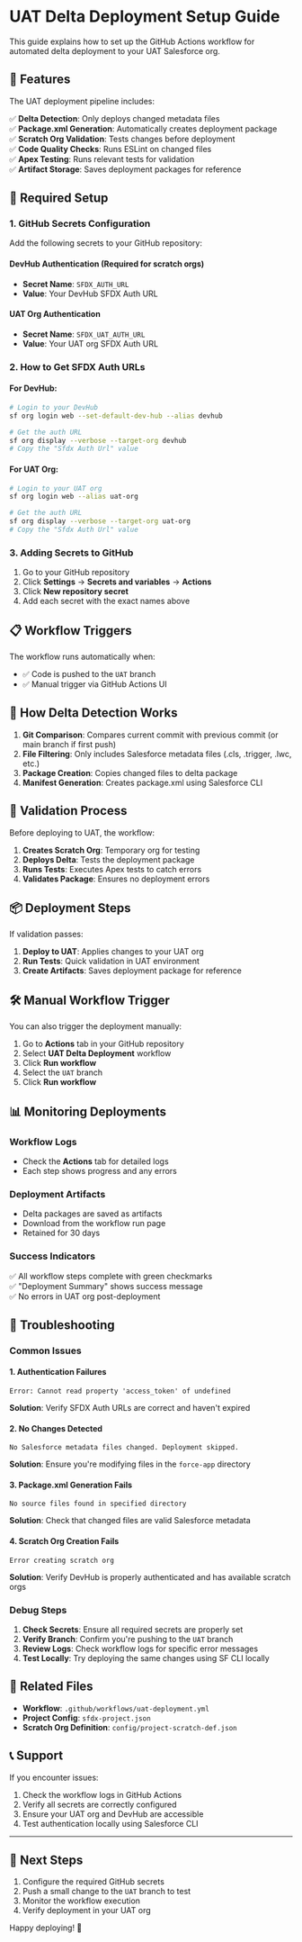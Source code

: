# UAT Delta Deployment Setup Guide

This guide explains how to set up the GitHub Actions workflow for automated delta deployment to your UAT Salesforce org.

## 🚀 Features

The UAT deployment pipeline includes:

✅ **Delta Detection**: Only deploys changed metadata files  
✅ **Package.xml Generation**: Automatically creates deployment package  
✅ **Scratch Org Validation**: Tests changes before deployment  
✅ **Code Quality Checks**: Runs ESLint on changed files  
✅ **Apex Testing**: Runs relevant tests for validation  
✅ **Artifact Storage**: Saves deployment packages for reference  

## 🔧 Required Setup

### 1. GitHub Secrets Configuration

Add the following secrets to your GitHub repository:

#### DevHub Authentication (Required for scratch orgs)
- **Secret Name**: `SFDX_AUTH_URL`
- **Value**: Your DevHub SFDX Auth URL

#### UAT Org Authentication
- **Secret Name**: `SFDX_UAT_AUTH_URL`  
- **Value**: Your UAT org SFDX Auth URL

### 2. How to Get SFDX Auth URLs

#### For DevHub:
```bash
# Login to your DevHub
sf org login web --set-default-dev-hub --alias devhub

# Get the auth URL
sf org display --verbose --target-org devhub
# Copy the "Sfdx Auth Url" value
```

#### For UAT Org:
```bash
# Login to your UAT org
sf org login web --alias uat-org

# Get the auth URL
sf org display --verbose --target-org uat-org
# Copy the "Sfdx Auth Url" value
```

### 3. Adding Secrets to GitHub

1. Go to your GitHub repository
2. Click **Settings** → **Secrets and variables** → **Actions**
3. Click **New repository secret**
4. Add each secret with the exact names above

## 📋 Workflow Triggers

The workflow runs automatically when:
- ✅ Code is pushed to the `UAT` branch
- ✅ Manual trigger via GitHub Actions UI

## 🔄 How Delta Detection Works

1. **Git Comparison**: Compares current commit with previous commit (or main branch if first push)
2. **File Filtering**: Only includes Salesforce metadata files (.cls, .trigger, .lwc, etc.)
3. **Package Creation**: Copies changed files to delta package
4. **Manifest Generation**: Creates package.xml using Salesforce CLI

## 🧪 Validation Process

Before deploying to UAT, the workflow:

1. **Creates Scratch Org**: Temporary org for testing
2. **Deploys Delta**: Tests the deployment package
3. **Runs Tests**: Executes Apex tests to catch errors
4. **Validates Package**: Ensures no deployment errors

## 📦 Deployment Steps

If validation passes:

1. **Deploy to UAT**: Applies changes to your UAT org
2. **Run Tests**: Quick validation in UAT environment
3. **Create Artifacts**: Saves deployment package for reference

## 🛠️ Manual Workflow Trigger

You can also trigger the deployment manually:

1. Go to **Actions** tab in your GitHub repository
2. Select **UAT Delta Deployment** workflow
3. Click **Run workflow**
4. Select the `UAT` branch
5. Click **Run workflow**

## 📊 Monitoring Deployments

### Workflow Logs
- Check the **Actions** tab for detailed logs
- Each step shows progress and any errors

### Deployment Artifacts
- Delta packages are saved as artifacts
- Download from the workflow run page
- Retained for 30 days

### Success Indicators
✅ All workflow steps complete with green checkmarks  
✅ "Deployment Summary" shows success message  
✅ No errors in UAT org post-deployment  

## 🚨 Troubleshooting

### Common Issues

#### 1. Authentication Failures
```
Error: Cannot read property 'access_token' of undefined
```
**Solution**: Verify SFDX Auth URLs are correct and haven't expired

#### 2. No Changes Detected
```
No Salesforce metadata files changed. Deployment skipped.
```
**Solution**: Ensure you're modifying files in the `force-app` directory

#### 3. Package.xml Generation Fails
```
No source files found in specified directory
```
**Solution**: Check that changed files are valid Salesforce metadata

#### 4. Scratch Org Creation Fails
```
Error creating scratch org
```
**Solution**: Verify DevHub is properly authenticated and has available scratch orgs

### Debug Steps

1. **Check Secrets**: Ensure all required secrets are properly set
2. **Verify Branch**: Confirm you're pushing to the `UAT` branch
3. **Review Logs**: Check workflow logs for specific error messages
4. **Test Locally**: Try deploying the same changes using SF CLI locally

## 🔗 Related Files

- **Workflow**: `.github/workflows/uat-deployment.yml`
- **Project Config**: `sfdx-project.json`
- **Scratch Org Definition**: `config/project-scratch-def.json`

## 📞 Support

If you encounter issues:

1. Check the workflow logs in GitHub Actions
2. Verify all secrets are correctly configured
3. Ensure your UAT org and DevHub are accessible
4. Test authentication locally using Salesforce CLI

---

## 🎯 Next Steps

1. Configure the required GitHub secrets
2. Push a small change to the `UAT` branch to test
3. Monitor the workflow execution
4. Verify deployment in your UAT org

Happy deploying! 🚀
